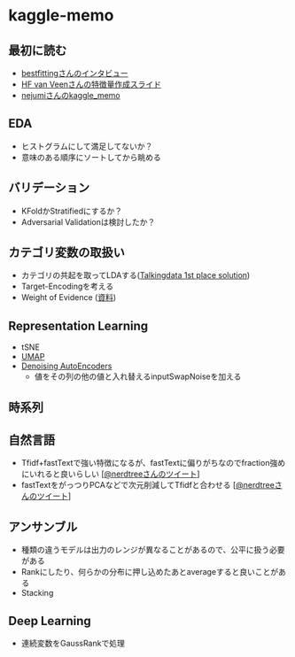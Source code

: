 # kaggle-memo

## 最初に読む

- [bestfittingさんのインタビュー](http://blog.kaggle.com/2018/05/07/profiling-top-kagglers-bestfitting-currently-1-in-the-world/)
- [HF van Veenさんの特徴量作成スライド](https://www.slideshare.net/HJvanVeen/feature-engineering-72376750)
- [nejumiさんのkaggle_memo](https://github.com/nejumi/kaggle_memo)

## EDA

- ヒストグラムにして満足してないか？
- 意味のある順序にソートしてから眺める

## バリデーション

- KFoldかStratifiedにするか？
- Adversarial Validationは検討したか？

## カテゴリ変数の取扱い

- カテゴリの共起を取ってLDAする([Talkingdata 1st place solution](https://www.slideshare.net/TakanoriHayashi3/talkingdata-adtracking-fraud-detection-challenge-1st-place-solution))
- Target-Encodingを考える
- Weight of Evidence ([資料](https://github.com/h2oai/h2o-meetups/blob/master/2017_11_29_Feature_Engineering/Feature%20Engineering.pdf))

## Representation Learning

- tSNE
- [UMAP](https://github.com/lmcinnes/umap)
- [Denoising AutoEncoders](https://www.kaggle.com/c/porto-seguro-safe-driver-prediction/discussion/44629#250927)
  - 値をその列の他の値と入れ替えるinputSwapNoiseを加える

## 時系列

## 自然言語

- Tfidf+fastTextで強い特徴になるが、fastTextに偏りがちなのでfraction強めにいれると良いらしい [[@nerdtreeさんのツイート](https://twitter.com/nardtree/status/994579698553311233?s=12)]
- fastTextをがっつりPCAなどで次元削減してTfidfと合わせる [[@nerdtreeさんのツイート](https://twitter.com/nardtree/status/995963496322945025)]

## アンサンブル

- 種類の違うモデルは出力のレンジが異なることがあるので、公平に扱う必要がある
- Rankにしたり、何らかの分布に押し込めたあとaverageすると良いことがある
- Stacking

## Deep Learning

- 連続変数をGaussRankで処理

